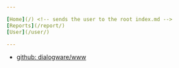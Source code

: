 ```yaml
---

[Home](/) <!-- sends the user to the root index.md -->
[Reports](/report/)
[User](/user/)

---
```


+ [github: dialogware/www](https://github.com/dialogware/www)
